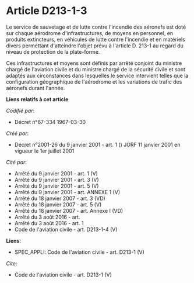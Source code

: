 # Article D213-1-3

Le service de sauvetage et de lutte contre l'incendie des aéronefs est doté sur chaque aérodrome d'infrastructures, de moyens
en personnel, en produits extincteurs, en véhicules de lutte contre l'incendie et en matériels divers permettant d'atteindre
l'objet prévu à l'article D. 213-1 au regard du niveau de protection de la plate-forme. 

Ces infrastructures et moyens sont définis par arrêté conjoint du ministre chargé de l'aviation civile et du ministre chargé
de la sécurité civile et sont adaptés aux circonstances dans lesquelles le service intervient telles que la configuration
géographique de l'aérodrome et les variations de trafic des aéronefs durant l'année.

**Liens relatifs à cet article**

_Codifié par_:

  - Décret n°67-334 1967-03-30

_Créé par_:

  - Décret n°2001-26 du 9 janvier 2001 - art. 1 () JORF 11 janvier 2001 en vigueur le 1er juillet 2001

_Cité par_:

  - Arrêté du 9 janvier 2001 - art. 1 (V)
  - Arrêté du 9 janvier 2001 - art. 3 (V)
  - Arrêté du 9 janvier 2001 - art. 5 (V)
  - Arrêté du 9 janvier 2001 - art. ANNEXE 1 (V)
  - Arrêté du 18 janvier 2007 - art. 3 (VD)
  - Arrêté du 18 janvier 2007 - art. 5 (V)
  - Arrêté du 18 janvier 2007 - art. Annexe I (VD)
  - Arrêté du 3 août 2016 - art.
  - Arrêté du 3 août 2016 - art. 1
  - Code de l'aviation civile - art. D213-1-4 (V)

**Liens**:

  - SPEC_APPLI: Code de l'aviation civile - art. D213-1 (V)

_Cite_:

  - Code de l'aviation civile - art. D213-1 (V)
